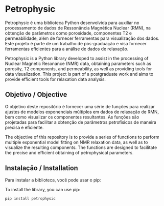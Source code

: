 # Petrophysic

Petrophysic é uma biblioteca Python desenvolvida para auxiliar no processamento de dados de Ressonância Magnética Nuclear (RMN), na obtenção de parâmetros como porosidade, componentes T2 e permeabilidade, além de fornecer ferramentas para visualização dos dados. Este projeto é parte de um trabalho de pós-graduação e visa fornecer ferramentas eficientes para a análise de dados de relaxação.

Petrophysic is a Python library developed to assist in the processing of Nuclear Magnetic Resonance (NMR) data, obtaining parameters such as porosity, T2 components, and permeability, as well as providing tools for data visualization. This project is part of a postgraduate work and aims to provide efficient tools for relaxation data analysis.

## Objetivo / Objective

O objetivo deste repositório é fornecer uma série de funções para realizar ajustes de modelos exponenciais múltiplos em dados de relaxação de RMN, bem como visualizar os componentes resultantes. As funções são projetadas para facilitar a obtenção de parâmetros petrofísicos de maneira precisa e eficiente.

The objective of this repository is to provide a series of functions to perform multiple exponential model fitting on NMR relaxation data, as well as to visualize the resulting components. The functions are designed to facilitate the precise and efficient obtaining of petrophysical parameters.

## Instalação / Installation

Para instalar a biblioteca, você pode usar o pip:

To install the library, you can use pip:

```sh
pip install petrophysic

